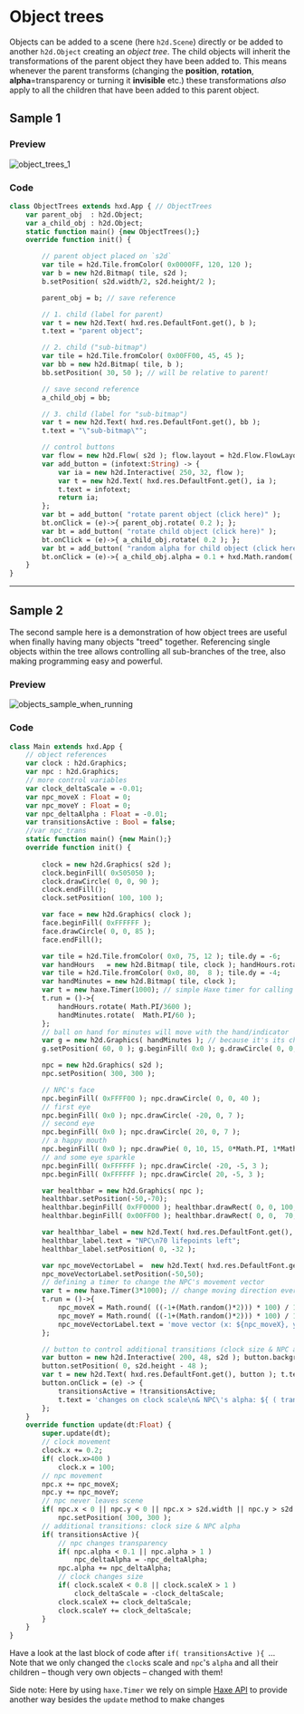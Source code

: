 # Object trees
Objects can be added to a scene (here `h2d.Scene`) directly or be added to another `h2d.Object` creating an *object tree*.
The child objects will inherit the transformations of the parent object they have been added to. This means whenever the parent transforms (changing the **position**, **rotation**, **alpha**=transparency or turning it **invisible** etc.) these transformations *also* apply to all the children that have been added to this parent object.

## Sample 1

### Preview

![object_trees_1](https://user-images.githubusercontent.com/88530062/174791432-018842d2-2eab-4e44-8d2b-0cded089610a.png)


### Code

```haxe
class ObjectTrees extends hxd.App { // ObjectTrees
    var parent_obj  : h2d.Object;
    var a_child_obj : h2d.Object;
    static function main() {new ObjectTrees();}
    override function init() {

        // parent object placed on `s2d`
        var tile = h2d.Tile.fromColor( 0x0000FF, 120, 120 );
        var b = new h2d.Bitmap( tile, s2d );
        b.setPosition( s2d.width/2, s2d.height/2 );

        parent_obj = b; // save reference

        // 1. child (label for parent)
        var t = new h2d.Text( hxd.res.DefaultFont.get(), b );
        t.text = "parent object";

        // 2. child ("sub-bitmap")
        var tile = h2d.Tile.fromColor( 0x00FF00, 45, 45 );
        var bb = new h2d.Bitmap( tile, b );
        bb.setPosition( 30, 50 ); // will be relative to parent!

        // save second reference
        a_child_obj = bb;

        // 3. child (label for "sub-bitmap")
        var t = new h2d.Text( hxd.res.DefaultFont.get(), bb );
        t.text = "\"sub-bitmap\"";

        // control buttons
        var flow = new h2d.Flow( s2d ); flow.layout = h2d.Flow.FlowLayout.Vertical;
        var add_button = (infotext:String) -> {
            var ia = new h2d.Interactive( 250, 32, flow );
            var t = new h2d.Text( hxd.res.DefaultFont.get(), ia );
            t.text = infotext;
            return ia;
        };
        var bt = add_button( "rotate parent object (click here)" );
        bt.onClick = (e)->{ parent_obj.rotate( 0.2 ); };
        var bt = add_button( "rotate child object (click here)" );
        bt.onClick = (e)->{ a_child_obj.rotate( 0.2 ); };
        var bt = add_button( "random alpha for child object (click here)" );
        bt.onClick = (e)->{ a_child_obj.alpha = 0.1 + hxd.Math.random( 0.9 ); };
    }
}
```

---
## Sample 2

The second sample here is a demonstration of how object trees are useful when finally having many objects "treed" together. Referencing single objects within the tree allows controlling all sub-branches of the tree, also making programming easy and powerful.

### Preview

![objects_sample_when_running](https://user-images.githubusercontent.com/88530062/174419588-1ca660b6-0cb5-4c92-ab15-f715ef88cfc5.png)

### Code

```haxe
class Main extends hxd.App {
    // object references
    var clock : h2d.Graphics;
    var npc : h2d.Graphics;
    // more control variables
    var clock_deltaScale = -0.01;
    var npc_moveX : Float = 0;
    var npc_moveY : Float = 0;
    var npc_deltaAlpha : Float = -0.01;
    var transitionsActive : Bool = false;
    //var npc_trans
    static function main() {new Main();}
    override function init() {
        
        clock = new h2d.Graphics( s2d );
        clock.beginFill( 0x505050 );
        clock.drawCircle( 0, 0, 90 );
        clock.endFill();
        clock.setPosition( 100, 100 );

        var face = new h2d.Graphics( clock );
        face.beginFill( 0xFFFFFF );
        face.drawCircle( 0, 0, 85 );
        face.endFill();

        var tile = h2d.Tile.fromColor( 0x0, 75, 12 ); tile.dy = -6;
        var handHours   = new h2d.Bitmap( tile, clock ); handHours.rotation = 1.5*Math.PI;
        var tile = h2d.Tile.fromColor( 0x0, 80,  8 ); tile.dy = -4;
        var handMinutes = new h2d.Bitmap( tile, clock );
        var t = new haxe.Timer(1000); // simple Haxe timer for calling a function to move the hands
        t.run = ()->{
            handHours.rotate( Math.PI/3600 );
            handMinutes.rotate(  Math.PI/60 );
        };
        // ball on hand for minutes will move with the hand/indicator
        var g = new h2d.Graphics( handMinutes ); // because it's its child
        g.setPosition( 60, 0 ); g.beginFill( 0x0 ); g.drawCircle( 0, 0, 8 );

        npc = new h2d.Graphics( s2d );
        npc.setPosition( 300, 300 );

        // NPC's face
        npc.beginFill( 0xFFFF00 ); npc.drawCircle( 0, 0, 40 );
        // first eye
        npc.beginFill( 0x0 ); npc.drawCircle( -20, 0, 7 );
        // second eye
        npc.beginFill( 0x0 ); npc.drawCircle( 20, 0, 7 );
        // a happy mouth
        npc.beginFill( 0x0 ); npc.drawPie( 0, 10, 15, 0*Math.PI, 1*Math.PI );
        // and some eye sparkle
        npc.beginFill( 0xFFFFFF ); npc.drawCircle( -20, -5, 3 );
        npc.beginFill( 0xFFFFFF ); npc.drawCircle( 20, -5, 3 );

        var healthbar = new h2d.Graphics( npc );
        healthbar.setPosition(-50,-70);
        healthbar.beginFill( 0xFF0000 ); healthbar.drawRect( 0, 0, 100, 20 );
        healthbar.beginFill( 0x00FF00 ); healthbar.drawRect( 0, 0,  70, 20 );

        var healthbar_label = new h2d.Text( hxd.res.DefaultFont.get(), healthbar );
        healthbar_label.text = "NPC\n70 lifepoints left";
        healthbar_label.setPosition( 0, -32 );

        var npc_moveVectorLabel =  new h2d.Text( hxd.res.DefaultFont.get(), npc );
        npc_moveVectorLabel.setPosition(-50,50);
        // defining a timer to change the NPC's movement vector
        var t = new haxe.Timer(3*1000); // change moving direction every 5 seconds
        t.run = ()->{
            npc_moveX = Math.round( ((-1+(Math.random()*2))) * 100) / 100;
            npc_moveY = Math.round( ((-1+(Math.random()*2))) * 100) / 100;
            npc_moveVectorLabel.text = 'move vector (x: ${npc_moveX}, y: ${npc_moveY})';
        };

        // button to control additional transitions (clock size & NPC alpha)
        var button = new h2d.Interactive( 200, 48, s2d ); button.backgroundColor = 0xFF0000FF;
        button.setPosition( 0, s2d.height - 48 );
        var t = new h2d.Text( hxd.res.DefaultFont.get(), button ); t.text = "Click to activate\nall transitions";
        button.onClick = (e) -> {
            transitionsActive = !transitionsActive;
            t.text = 'changes on clock scale\n& NPC\'s alpha: ${ ( transitionsActive ? "active" : "inactive" ) }';
        };
    }
    override function update(dt:Float) {
        super.update(dt);
        // clock movement
        clock.x += 0.2;
        if( clock.x>400 )
            clock.x = 100;
        // npc movement
        npc.x += npc_moveX;
        npc.y += npc_moveY;
        // npc never leaves scene
        if( npc.x < 0 || npc.y < 0 || npc.x > s2d.width || npc.y > s2d.height )
            npc.setPosition( 300, 300 );
        // additional transitions: clock size & NPC alpha
        if( transitionsActive ){
            // npc changes transparency
            if( npc.alpha < 0.1 || npc.alpha > 1 )
                npc_deltaAlpha = -npc_deltaAlpha;
            npc.alpha += npc_deltaAlpha;
            // clock changes size
            if( clock.scaleX < 0.8 || clock.scaleX > 1 )
                clock_deltaScale = -clock_deltaScale;
            clock.scaleX += clock_deltaScale;
            clock.scaleY += clock_deltaScale;
        }
    }
}
```

Have a look at the last block of code after `if( transitionsActive ){ `...
Note that we only changed the `clock`s scale and `npc`'s `alpha` and all their children – though very own objects – changed with them!

Side note: Here by using `haxe.Timer` we rely on simple [Haxe API](https://api.haxe.org/) to provide another way besides the `update` method to make changes

